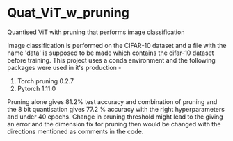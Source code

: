 # Quat_ViT_w_pruning
Quantised ViT with pruning that performs image classification

Image classification is performed on the CIFAR-10 dataset and a file with the name 'data' is supposed to be made which contains the cifar-10 dataset before training.
 This project uses a conda environment and the following packages were used in it's production -
 1) Torch pruning 0.2.7
 2) Pytorch 1.11.0
 
 Pruning alone gives 81.2% test accuracy and combination of pruning and the 8 bit quantisation gives 77.2 % accuracy with the right hyperparameters and under 40 epochs. Change in pruning threshold might lead to the giving an error and the dimension fix for pruning then would be changed with the directions mentioned as comments in the code.
